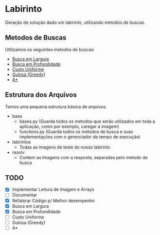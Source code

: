 # Labirinto

Geração de solução dado um labirinto, utilizando métodos de buscas.

## Metodos de Buscas

Utilizamos os seguintes metodos de buscas:
- [Busca em Largura](https://pt.wikipedia.org/wiki/Busca_em_largura)
- [Busca em Profundidade](https://pt.wikipedia.org/wiki/Busca_em_profundidade)
- [Custo Uniforme](http://conteudo.icmc.usp.br/pessoas/sandra/G2_t2/Busca.html)
- [Gulosa (Greedy)](https://pt.wikipedia.org/wiki/Algoritmo_guloso)
- [A*](https://pt.wikipedia.org/wiki/Algoritmo_A*)

## Estrutura dos Arquivos

Temos uma pequena estrutura básica de arquivos.

- base
    - bases.py (Guarda todos os metodos que serão utilizados em toda a aplicação, como por exemplo, caregar a imagem)
    - functions.py (Guarda todos os metodos de busca e suas implementações com o gerenciador de tempo de execução)
- labirintos
    - Todas as imagens de teste do nosso labirinto
- resolv
    - Contem as Imagens com a resposta, separadas pelo metodo de busca


## TODO
- [x] Implementar Leitura de Imagem e Arrays
- [ ] Documentar
- [x] Refatorar Código p/ Melhor desempenho
- [x] Busca em Largura
- [x] Busca em Profundidade
- [ ] Custo Uniforme
- [ ] Gulosa (Greedy)
- [ ] A*